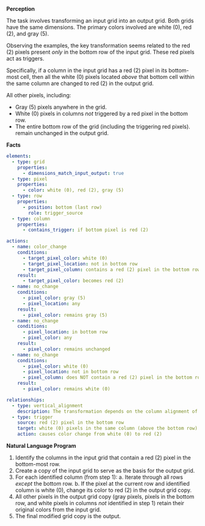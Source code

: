 **Perception**

The task involves transforming an input grid into an output grid. Both grids have the same dimensions. The primary colors involved are white (0), red (2), and gray (5).

Observing the examples, the key transformation seems related to the red (2) pixels present *only* in the bottom row of the input grid. These red pixels act as triggers.

Specifically, if a column in the input grid has a red (2) pixel in its bottom-most cell, then all the white (0) pixels located *above* that bottom cell within the same column are changed to red (2) in the output grid.

All other pixels, including:
*   Gray (5) pixels anywhere in the grid.
*   White (0) pixels in columns *not* triggered by a red pixel in the bottom row.
*   The entire bottom row of the grid (including the triggering red pixels).
remain unchanged in the output grid.

**Facts**


```yaml
elements:
  - type: grid
    properties:
      - dimensions_match_input_output: true
  - type: pixel
    properties:
      - color: white (0), red (2), gray (5)
  - type: row
    properties:
      - position: bottom (last row)
        role: trigger_source
  - type: column
    properties:
      - contains_trigger: if bottom pixel is red (2)

actions:
  - name: color_change
    conditions:
      - target_pixel_color: white (0)
      - target_pixel_location: not in bottom row
      - target_pixel_column: contains a red (2) pixel in the bottom row
    result:
      - target_pixel_color: becomes red (2)
  - name: no_change
    conditions:
      - pixel_color: gray (5)
      - pixel_location: any
    result:
      - pixel_color: remains gray (5)
  - name: no_change
    conditions:
      - pixel_location: in bottom row
      - pixel_color: any
    result:
      - pixel_color: remains unchanged
  - name: no_change
    conditions:
      - pixel_color: white (0)
      - pixel_location: not in bottom row
      - pixel_column: does NOT contain a red (2) pixel in the bottom row
    result:
      - pixel_color: remains white (0)

relationships:
  - type: vertical_alignment
    description: The transformation depends on the column alignment of pixels relative to the bottom row.
  - type: trigger
    source: red (2) pixel in the bottom row
    target: white (0) pixels in the same column (above the bottom row)
    action: causes color change from white (0) to red (2)
```


**Natural Language Program**

1.  Identify the columns in the input grid that contain a red (2) pixel in the bottom-most row.
2.  Create a copy of the input grid to serve as the basis for the output grid.
3.  For each identified column (from step 1):
    a.  Iterate through all rows *except* the bottom row.
    b.  If the pixel at the current row and identified column is white (0), change its color to red (2) in the output grid copy.
4.  All other pixels in the output grid copy (gray pixels, pixels in the bottom row, and white pixels in columns *not* identified in step 1) retain their original colors from the input grid.
5.  The final modified grid copy is the output.